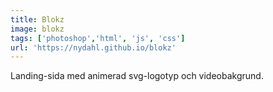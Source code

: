 ```yaml
---
title: Blokz
image: blokz
tags: ['photoshop','html', 'js', 'css']
url: 'https://nydahl.github.io/blokz'
---
```


Landing-sida med animerad svg-logotyp och videobakgrund.